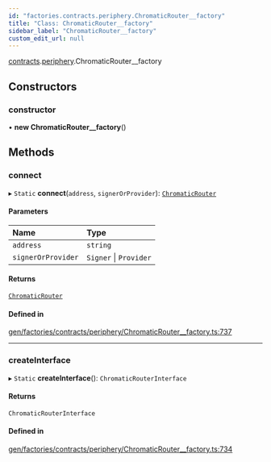 ```yaml
---
id: "factories.contracts.periphery.ChromaticRouter__factory"
title: "Class: ChromaticRouter__factory"
sidebar_label: "ChromaticRouter__factory"
custom_edit_url: null
---
```


[contracts](../namespaces/factories.contracts.md).[periphery](../namespaces/factories.contracts.periphery.md).ChromaticRouter__factory

## Constructors

### constructor

• **new ChromaticRouter__factory**()

## Methods

### connect

▸ `Static` **connect**(`address`, `signerOrProvider`): [`ChromaticRouter`](../interfaces/contracts.periphery.ChromaticRouter.md)

#### Parameters

| Name | Type |
| :------ | :------ |
| `address` | `string` |
| `signerOrProvider` | `Signer` \| `Provider` |

#### Returns

[`ChromaticRouter`](../interfaces/contracts.periphery.ChromaticRouter.md)

#### Defined in

[gen/factories/contracts/periphery/ChromaticRouter__factory.ts:737](https://github.com/chromatic-protocol/sdk/blob/a45d886/src/gen/factories/contracts/periphery/ChromaticRouter__factory.ts#L737)

___

### createInterface

▸ `Static` **createInterface**(): `ChromaticRouterInterface`

#### Returns

`ChromaticRouterInterface`

#### Defined in

[gen/factories/contracts/periphery/ChromaticRouter__factory.ts:734](https://github.com/chromatic-protocol/sdk/blob/a45d886/src/gen/factories/contracts/periphery/ChromaticRouter__factory.ts#L734)
